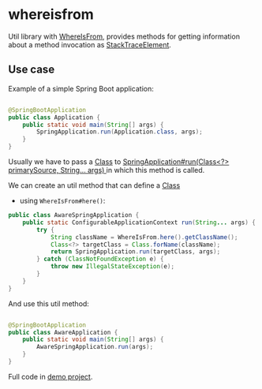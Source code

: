 # whereisfrom

Util library with [WhereIsFrom](src/main/java/dev/alexengrig/util/WhereIsFrom.java),
provides methods for getting information about a method invocation as
[StackTraceElement](https://docs.oracle.com/javase/8/docs/api/java/lang/StackTraceElement.html).

## Use case

Example of a simple Spring Boot application:

```java

@SpringBootApplication
public class Application {
    public static void main(String[] args) {
        SpringApplication.run(Application.class, args);
    }
}
```

Usually we have to pass a [Class](https://docs.oracle.com/javase/8/docs/api/java/lang/Class.html) to
<a href="https://docs.spring.io/spring-boot/docs/current/api/org/springframework/boot/SpringApplication.html#run-java.lang.Class-java.lang.String...-">
SpringApplication#run(Class<?> primarySource, String... args)
</a>
in which this method is called.

We can create an util method that can define a [Class](https://docs.oracle.com/javase/8/docs/api/java/lang/Class.html)
- using `WhereIsFrom#here()`:

```java
public class AwareSpringApplication {
    public static ConfigurableApplicationContext run(String... args) {
        try {
            String className = WhereIsFrom.here().getClassName();
            Class<?> targetClass = Class.forName(className);
            return SpringApplication.run(targetClass, args);
        } catch (ClassNotFoundException e) {
            throw new IllegalStateException(e);
        }
    }
}
```

And use this util method:

```java

@SpringBootApplication
public class AwareApplication {
    public static void main(String[] args) {
        AwareSpringApplication.run(args);
    }
}
```

Full code in [demo project](/demo).

